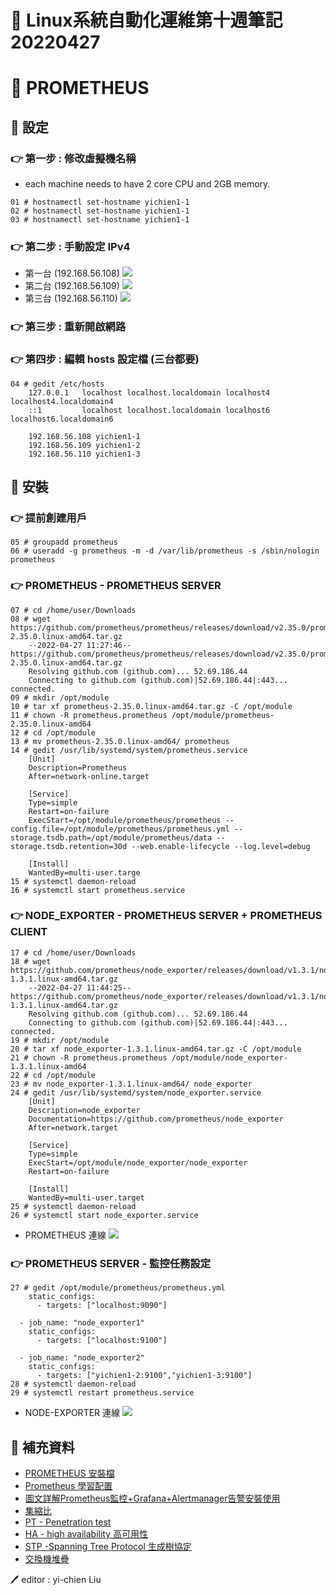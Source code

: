 # 📝 Linux系統自動化運維第十週筆記20220427
# 📖 PROMETHEUS
## 🔖 設定
### 👉 第一步 : 修改虛擬機名稱
* each machine needs to have 2 core CPU and 2GB memory.
```
01 # hostnamectl set-hostname yichien1-1
02 # hostnamectl set-hostname yichien1-1
03 # hostnamectl set-hostname yichien1-1
```
### 👉 第二步 : 手動設定 IPv4
* 第一台 (192.168.56.108)
![](pic/machine1-1.png)
* 第二台 (192.168.56.109)
![](pic/machine1-2.png)
* 第三台 (192.168.56.110)
![](pic/machine1-3.png)
### 👉 第三步 : 重新開啟網路
### 👉 第四步 : 編輯 hosts 設定檔 (三台都要)
```
04 # gedit /etc/hosts
    127.0.0.1   localhost localhost.localdomain localhost4 localhost4.localdomain4
    ::1         localhost localhost.localdomain localhost6 localhost6.localdomain6

    192.168.56.108 yichien1-1
    192.168.56.109 yichien1-2
    192.168.56.110 yichien1-3
```
## 🔖 安裝
### 👉 提前創建用戶
```
05 # groupadd prometheus
06 # useradd -g prometheus -m -d /var/lib/prometheus -s /sbin/nologin prometheus
```
### 👉 PROMETHEUS - PROMETHEUS SERVER
```
07 # cd /home/user/Downloads
08 # wget https://github.com/prometheus/prometheus/releases/download/v2.35.0/prometheus-2.35.0.linux-amd64.tar.gz
    --2022-04-27 11:27:46--  https://github.com/prometheus/prometheus/releases/download/v2.35.0/prometheus-2.35.0.linux-amd64.tar.gz
    Resolving github.com (github.com)... 52.69.186.44
    Connecting to github.com (github.com)|52.69.186.44|:443... connected.
09 # mkdir /opt/module
10 # tar xf prometheus-2.35.0.linux-amd64.tar.gz -C /opt/module
11 # chown -R prometheus.prometheus /opt/module/prometheus-2.35.0.linux-amd64
12 # cd /opt/module
13 # mv prometheus-2.35.0.linux-amd64/ prometheus
14 # gedit /usr/lib/systemd/system/prometheus.service
    [Unit]
    Description=Prometheus
    After=network-online.target

    [Service]
    Type=simple
    Restart=on-failure
    ExecStart=/opt/module/prometheus/prometheus --config.file=/opt/module/prometheus/prometheus.yml --storage.tsdb.path=/opt/module/prometheus/data --storage.tsdb.retention=30d --web.enable-lifecycle --log.level=debug

    [Install]
    WantedBy=multi-user.targe
15 # systemctl daemon-reload
16 # systemctl start prometheus.service
```
### 👉 NODE_EXPORTER - PROMETHEUS SERVER + PROMETHEUS CLIENT
```
17 # cd /home/user/Downloads
18 # wget https://github.com/prometheus/node_exporter/releases/download/v1.3.1/node_exporter-1.3.1.linux-amd64.tar.gz
    --2022-04-27 11:44:25--  https://github.com/prometheus/node_exporter/releases/download/v1.3.1/node_exporter-1.3.1.linux-amd64.tar.gz
    Resolving github.com (github.com)... 52.69.186.44
    Connecting to github.com (github.com)|52.69.186.44|:443... connected.
19 # mkdir /opt/module
20 # tar xf node_exporter-1.3.1.linux-amd64.tar.gz -C /opt/module
21 # chown -R prometheus.prometheus /opt/module/node_exporter-1.3.1.linux-amd64
22 # cd /opt/module
23 # mv node_exporter-1.3.1.linux-amd64/ node_exporter
24 # gedit /usr/lib/systemd/system/node_exporter.service
    [Unit]
    Description=node_exporter
    Documentation=https://github.com/prometheus/node_exporter
    After=network.target
    
    [Service]
    Type=simple
    ExecStart=/opt/module/node_exporter/node_exporter
    Restart=on-failure

    [Install]
    WantedBy=multi-user.target
25 # systemctl daemon-reload
26 # systemctl start node_exporter.service
```
* PROMETHEUS 連線
![](pic/prometheus_connect.png)
### 👉 PROMETHEUS SERVER - 監控任務設定
```
27 # gedit /opt/module/prometheus/prometheus.yml 
    static_configs:
      - targets: ["localhost:9090"]

  - job_name: "node_exporter1"
    static_configs:
      - targets: ["localhost:9100"]

  - job_name: "node_exporter2"
    static_configs:
      - targets: ["yichien1-2:9100","yichien1-3:9100"]
28 # systemctl daemon-reload
29 # systemctl restart prometheus.service
```
* NODE-EXPORTER 連線
![](pic/node_exporter_connect.png)
## 📖 補充資料
* [PROMETHEUS 安裝檔](https://prometheus.io/download/)
* [Prometheus 學習配置](https://www.codeleading.com/article/10525895320/)
* [圖文詳解Prometheus監控+Grafana+Alertmanager告警安裝使用](https://codingnote.cc/zh-tw/p/150392/)
* [集縮比](https://zh.wikipedia.org/wiki/%E9%9B%86%E7%B8%AE%E6%AF%94)
* [PT - Penetration test](https://zh.wikipedia.org/wiki/%E6%B8%97%E9%80%8F%E6%B5%8B%E8%AF%95)
* [HA - high availability 高可用性](https://zh.wikipedia.org/wiki/%E9%AB%98%E5%8F%AF%E7%94%A8%E6%80%A7)
* [STP -Spanning Tree Protocol 生成樹協定](https://zh.wikipedia.org/wiki/%E7%94%9F%E6%88%90%E6%A0%91%E5%8D%8F%E8%AE%AE)
* [交換機堆疊](https://www.796t.com/content/1550147965.html)


🖊️ editor : yi-chien Liu





